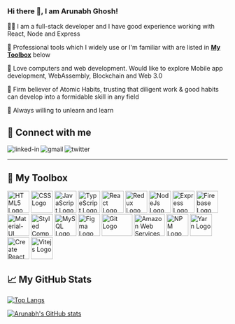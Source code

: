 ### Hi there 👋, I am Arunabh Ghosh!

👨‍💻 I am a full-stack developer and I have good experience working with React, Node and Express 

🚀 Professional tools which I widely use or I'm familiar with are listed in **[My Toolbox](https://github.com/arunabhg/arunabhg/edit/main/README.md#-my-toolbox)** below

🚀 Love computers and web development. Would like to explore Mobile app development, WebAssembly, Blockchain and Web 3.0

🚀 Firm believer of Atomic Habits, trusting that diligent work & good habits can develop into a formidable skill in any field

🚀 Always willing to unlearn and learn

##  🤝 Connect with me
[<img align="left" alt="linked-in" src="https://img.shields.io/badge/linkedin-%230077B5.svg?&style=for-the-badge&logo=linkedin&logoColor=white" />](https://www.linkedin.com/in/arunabhghosh)
[<img align="left" alt="gmail" src="https://img.shields.io/badge/Gmail-D14836?style=for-the-badge&logo=gmail&logoColor=white" />](mailto:arunabh.tech@gmail.com)
[<img align="left" alt="twitter" src="https://img.shields.io/badge/twitter-%231DA1F2.svg?&style=for-the-badge&logo=twitter&logoColor=white" />](https://twitter.com/arunabhg9)
<!-- [<img align="left" alt="stack-overflow" src="https://img.shields.io/badge/stack%20overflow-FE7A16?logo=stack-overflow&logoColor=white&style=for-the-badge" />](https://stackoverflow.com/users/7157170/netyogi)        -->    &nbsp;&nbsp;

---

## 🧰 My Toolbox

<img src="https://cdn.worldvectorlogo.com/logos/html-1.svg" alt="HTML5 Logo" width="50" height="50"/> <img src="https://cdn.worldvectorlogo.com/logos/css-3.svg" alt="CSS Logo" width="50" height="50"/> <img src="https://cdn.worldvectorlogo.com/logos/logo-javascript.svg" alt="JavaScript Logo" width="50" height="50"/> <img src="https://cdn.worldvectorlogo.com/logos/typescript.svg" alt="TypeScript Logo" width="50" height="50"/> <img src="https://cdn.worldvectorlogo.com/logos/react-2.svg" alt="React Logo" width="50" height="50"/> <img src="https://cdn.worldvectorlogo.com/logos/redux.svg" alt="Redux Logo" width="50" height="50"/> <img src="https://cdn.worldvectorlogo.com/logos/nodejs-icon.svg" alt="NodeJs Logo" width="50" height="50"/> <img src="https://cdn.worldvectorlogo.com/logos/express-109.svg" alt="Express Logo" width="50" height="50"/> <img src="https://cdn.worldvectorlogo.com/logos/firebase-1.svg" alt="Firebase Logo" width="50" height="50"/> <img src="https://cdn.worldvectorlogo.com/logos/material-ui-1.svg" alt="Material-UI Logo" width="50" height="50"/> <img src="https://cdn.worldvectorlogo.com/logos/styled-components-1.svg" alt="Styled Components Logo" width="50" height="50"/> <img src="https://cdn.worldvectorlogo.com/logos/mysql-6.svg" alt="MySQL Logo" width="50" height="50"/> <img src="https://cdn.worldvectorlogo.com/logos/figma-1.svg" alt="Figma Logo" width="50" height="50"/> <img src="https://cdn.worldvectorlogo.com/logos/git.svg" alt="Git Logo" width="70" height="50"/> <img src="https://cdn.worldvectorlogo.com/logos/amazon-web-services-1.svg" alt="Amazon Web Services Logo" width="70" height="50"/> <img src="https://cdn.worldvectorlogo.com/logos/npm.svg" alt="NPM Logo" width="50" height="50"/> <img src="https://cdn.worldvectorlogo.com/logos/yarn.svg" alt="Yarn Logo" width="50" height="50"/> <img src="https://cdn.worldvectorlogo.com/logos/create-react-app.svg" alt="Create React App Logo" width="50" height="50"/> <img src="https://cdn.worldvectorlogo.com/logos/vitejs.svg" alt="Vitejs Logo" width="50" height="50"/>   

## &#x1f4c8; My GitHub Stats

[![Top Langs](https://github-readme-stats.vercel.app/api/top-langs/?username=arunabhg&hide=java,html,css&theme=radical)](https://github.com/anuraghazra/github-readme-stats) 

[![Arunabh's GitHub stats](https://github-readme-stats.vercel.app/api?username=arunabhg&theme=radical)](https://github.com/anuraghazra/github-readme-stats) 











<!--
**arunabhg/arunabhg** is a ✨ _special_ ✨ repository because its `README.md` (this file) appears on your GitHub profile.

Here are some ideas to get you started:

- 🔭 I’m currently working on ...
- 🌱 I’m currently learning ...
- 👯 I’m looking to collaborate on ...
- 🤔 I’m looking for help with ...
- 💬 Ask me about ...
- 📫 How to reach me: ...
- 😄 Pronouns: ...
- ⚡ Fun fact: ...
-->
